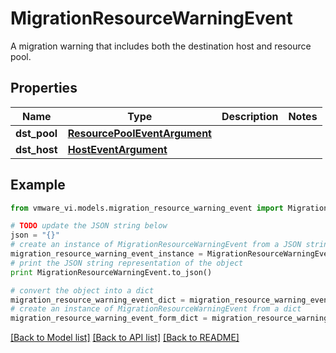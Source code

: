 # MigrationResourceWarningEvent

A migration warning that includes both the destination host and resource pool. 

## Properties
Name | Type | Description | Notes
------------ | ------------- | ------------- | -------------
**dst_pool** | [**ResourcePoolEventArgument**](ResourcePoolEventArgument.md) |  | 
**dst_host** | [**HostEventArgument**](HostEventArgument.md) |  | 

## Example

```python
from vmware_vi.models.migration_resource_warning_event import MigrationResourceWarningEvent

# TODO update the JSON string below
json = "{}"
# create an instance of MigrationResourceWarningEvent from a JSON string
migration_resource_warning_event_instance = MigrationResourceWarningEvent.from_json(json)
# print the JSON string representation of the object
print MigrationResourceWarningEvent.to_json()

# convert the object into a dict
migration_resource_warning_event_dict = migration_resource_warning_event_instance.to_dict()
# create an instance of MigrationResourceWarningEvent from a dict
migration_resource_warning_event_form_dict = migration_resource_warning_event.from_dict(migration_resource_warning_event_dict)
```
[[Back to Model list]](../README.md#documentation-for-models) [[Back to API list]](../README.md#documentation-for-api-endpoints) [[Back to README]](../README.md)


